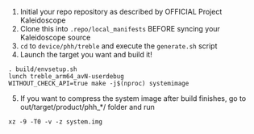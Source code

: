 1. Initial your repo repository as described by OFFICIAL Project Kaleidoscope
2. Clone this into `.repo/local_manifests` BEFORE syncing your Kaleidoscope source
3. `cd` to `device/phh/treble` and execute the `generate.sh` script
4. Launch the target you want and build it!
```
. build/envsetup.sh
lunch treble_arm64_avN-userdebug
WITHOUT_CHECK_API=true make -j$(nproc) systemimage
```
5. If you want to compress the system image after build finishes, go to out/target/product/phh_*/ folder and run
```
xz -9 -T0 -v -z system.img
```
